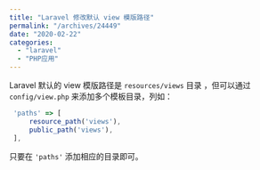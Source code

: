 ```yaml
---
title: "Laravel 修改默认 view 模版路径"
permalink: "/archives/24449"
date: "2020-02-22"
categories: 
  - "laravel"
  - "PHP应用"
---
```


Laravel 默认的 view 模版路径是 `resources/views` 目录 ，但可以通过 `config/view.php` 来添加多个模板目录，列如：

``` js
 'paths' => [
     resource_path('views'),
     public_path('views'),
 ],
```

只要在 `'paths'` 添加相应的目录即可。
